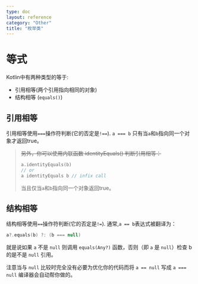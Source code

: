 ```yaml
---
type: doc
layout: reference
category: "Other"
title: "枚举类"
---
```


# 等式

Kotlin中有两种类型的等于:

* 引用相等(两个引用指向相同的对象)
* 结构相等 (`equals()`)

## 引用相等

引用相等使用`===`操作符判断(它的否定是`!==`). `a === b`
只有当`a`和`b`指向同一个对象才返回true。
> ~~另外，你可以使用内联函数 identityEquals() 判断引用相等：~~
>
> ``` kotlin
> a.identityEquals(b)
> // or
> a identityEquals b // infix call
> ```
> 当且仅当`a`和`b`指向同一个对象返回true。

## 结构相等

结构相等使用`==`操作符判断(它的否定是`!=`). 通常,`a == b`表达式被翻译为：

``` kotlin
a?.equals(b) ?: (b === null)
```

就是说如果 `a` 不是 `null` 则调用 `equals(Any?)` 函数，否则（即 `a` 是 `null`）检查 b 的是不是 `null` 引用。

注意当与 `null` 比较时完全没有必要为优化你的代码而将 `a == null` 写成 `a === null` 编译器会自动帮你做的。

